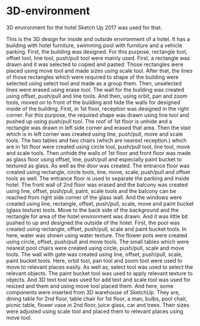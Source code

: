 # 3D-environment
3D environment for the hotel
Sketch Up 2017 was used for that.

This is the 3D design for inside and outside environment of a hotel. It has a building with hotel 
furniture, swimming pool with furniture and a vehicle parking.
First, the building was designed. For this purpose, rectangle tool, offset tool, line tool, push/pull 
tool were mainly used. First, a rectangle was drawn and it was selected to copied and pasted. Those 
rectangles were placed using move tool and made sizes using scale tool. After that, the lines of 
those rectangles which were required to shape of the building were selected using select tool and 
made as a group them. Then, unselected lines were erased using erase tool. The wall for the 
building was created using offset, push/pull and line tools. And then, using orbit, pan and zoom 
tools, moved on to front of the building and hide the walls for designed inside of the building. 
First, in 1st floor, reception was designed in the right corner. For this purpose, the required shape 
was drawn using line tool and pushed up using push/pull tool. The roof of 1st floor is unhide and a 
rectangle was drawn in left side corner and erased that area. Then the stair which is in left corner 
was created using line, push/pull, move and scale tools. The two tables and two chairs (which are 
nearest reception.) which are in 1st floor were created using circle tool, push/pull tool, line tool, 
move and scale tools. Then unhide the walls of 1st floor and front floor was made as glass floor 
using offset, line, push/pull and especially paint bucket to textured as glass. As well as the door 
was created. The entrance floor was created using rectangle, circle tools, line, move, scale, 
push/pull and offset tools as well. The entrance floor is used to separate the parking and inside 
hotel. The front wall of 2nd floor was erased and the balcony was created using line, offset, 
push/pull, paint, scale tools and the balcony can be reached from right side corner of the glass wall. 
And the windows were created using line, rectangle, offset, push/pull, scale, move and paint bucket 
(glass texture) tools. 
Move to the back side of the background and the rectangle for area of the hotel environment was 
drawn. And it was little bit pushed to up and designed the outside of the hotel. First, the pool was 
created using rectangle, offset, push/pull, scale and paint bucket tools. In here, water was shown 
using water texture. The flower pots were created using circle, offset, push/pull and move tools. 
The small tables which were nearest pool chairs were created using circle, push/pull, scale and 
move tools. The wall with gate was created using line, offset, push/pull, scale, paint bucket tools. 
Here, orbit tool, pan tool and zoom tool were used to move to relevant places easily. As well as, 
select tool was used to select the relevant objects. The paint bucket tool was used to apply relevant 
texture to objects. And 3D text tool was used for add text and scale tool was used for resized and 
them and using move tool placed them.
And here, some components were inserted from 3D warehouse of SketchUp. They are, dining table 
for 2nd floor, table chair for 1st floor, a man, bulbs, pool chair, picnic table, flower vase in 2nd floor, 
juice glass, car and trees. Their sizes were adjusted using scale tool and placed them to relevant 
places using move tool.
